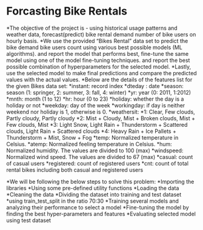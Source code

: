 # Forcasting Bike Rentals
*The objective of the project is - using historical usage patterns and weather data, forecast(predict) bike rental demand number of bike users on hourly basis.
*We use the provided “Bikes Rental” data set to predict the bike demand bike users count  using various best possible models (ML algorithms).
and report the model that performs best, fine-tune the same model using one of the model fine-tuning techniques.
and report the best possible combination of hyperparameters for the selected model.
*Lastly, use the selected model to make final predictions and compare the predicted values with the actual values.
*Below are the details of the features list for the given Bikes data set:
*instant: record index
*dteday : date
*season: season (1: springer, 2: summer, 3: fall, 4: winter)
*yr: year (0: 2011, 1:2012)
*mnth: month (1 to 12)
*hr: hour (0 to 23)
*holiday: whether the day is a holiday or not
*weekday: day of the week
*workingday: if day is neither weekend nor holiday is 1, otherwise is 0.
*weathersit:
*1: Clear, Few clouds, Partly cloudy, Partly cloudy
*2: Mist + Cloudy, Mist + Broken clouds, Mist + Few clouds, Mist
*3: Light Snow, Light Rain + Thunderstorm + Scattered clouds, Light Rain + Scattered clouds
*4: Heavy Rain + Ice Pallets + Thunderstorm + Mist, Snow + Fog
*temp: Normalized temperature in Celsius.
*atemp: Normalized feeling temperature in Celsius.
*hum: Normalized humidity. The values are divided to 100 (max)
*windspeed: Normalized wind speed. The values are divided to 67 (max)
*casual: count of casual users
*registered: count of registered users
*cnt: count of total rental bikes including both casual and registered users

*We will be following the below steps to solve this problem:
*Importing the libraries
*Using some pre-defined utility functions
*Loading the data
*Cleaning the data
*Dividing the dataset into training and test dataset
*using train_test_split in the ratio 70:30
*Training several models and analyzing their performance to select a model
*Fine-tuning the model by finding the best hyper-parameters and features
*Evaluating selected model using test dataset


